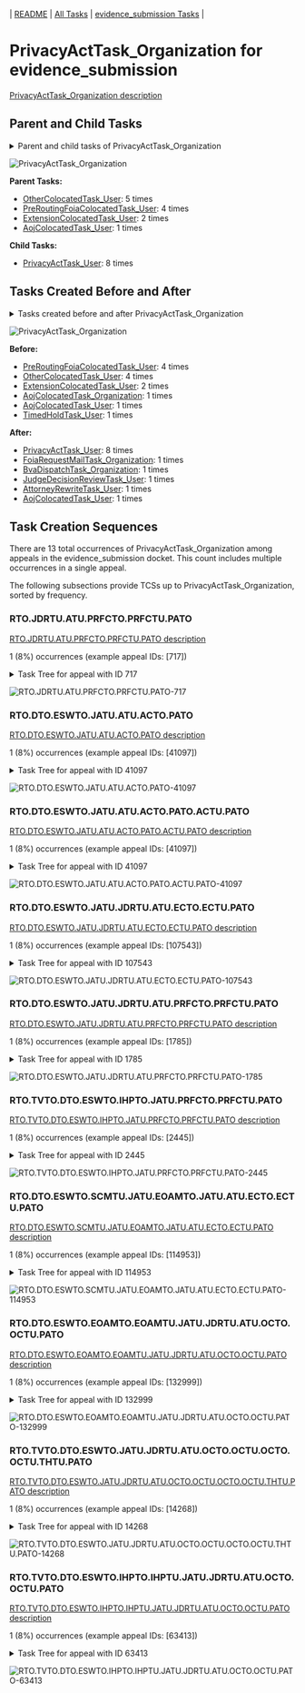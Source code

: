 <!-- DO NOT EDIT THIS FILE.  This file is autogenerated. -->
| [README](../README.md) | [All Tasks](../alltasks.md) | [evidence_submission Tasks](tasklist.md) |

# PrivacyActTask_Organization for evidence_submission

[PrivacyActTask_Organization description](../descr/PrivacyActTask_Organization.md)

## Parent and Child Tasks

<details><summary markdown='span'>Parent and child tasks of PrivacyActTask_Organization
</summary>

```
digraph G {
rankdir=LR;
node [shape=box]
"PrivacyActTask_Organization" -> "PrivacyActTask_User" [label=8]
"OtherColocatedTask_User" -> "PrivacyActTask_Organization" [label=5]
"PreRoutingFoiaColocatedTask_User" -> "PrivacyActTask_Organization" [label=4]
"ExtensionColocatedTask_User" -> "PrivacyActTask_Organization" [label=2]
"AojColocatedTask_User" -> "PrivacyActTask_Organization" [label=1]
}
```
</details>

![PrivacyActTask_Organization](dot/PrivacyActTask_Organization-parentchild.dot.png)

**Parent Tasks:**

   * [OtherColocatedTask_User](OtherColocatedTask_User.md): 5 times
   * [PreRoutingFoiaColocatedTask_User](PreRoutingFoiaColocatedTask_User.md): 4 times
   * [ExtensionColocatedTask_User](ExtensionColocatedTask_User.md): 2 times
   * [AojColocatedTask_User](AojColocatedTask_User.md): 1 times

**Child Tasks:**

   * [PrivacyActTask_User](PrivacyActTask_User.md): 8 times

## Tasks Created Before and After

<details><summary markdown='span'>Tasks created before and after PrivacyActTask_Organization</summary>

```
digraph G {
rankdir=LR;

"PrivacyActTask_Organization" -> "PrivacyActTask_User" [label=8]
"PrivacyActTask_Organization" -> "JudgeDecisionReviewTask_User" [label=1]
"PrivacyActTask_Organization" -> "FoiaRequestMailTask_Organization" [label=1]
"PrivacyActTask_Organization" -> "BvaDispatchTask_Organization" [label=1]
"PrivacyActTask_Organization" -> "AttorneyRewriteTask_User" [label=1]
"PrivacyActTask_Organization" -> "AojColocatedTask_User" [label=1]
"PreRoutingFoiaColocatedTask_User" -> "PrivacyActTask_Organization" [label=4]
"OtherColocatedTask_User" -> "PrivacyActTask_Organization" [label=4]
"ExtensionColocatedTask_User" -> "PrivacyActTask_Organization" [label=2]
"TimedHoldTask_User" -> "PrivacyActTask_Organization" [label=1]
"AojColocatedTask_User" -> "PrivacyActTask_Organization" [label=1]
"AojColocatedTask_Organization" -> "PrivacyActTask_Organization" [label=1]
}
```
</details>

![PrivacyActTask_Organization](dot/PrivacyActTask_Organization.dot.png)

**Before:**

   * [PreRoutingFoiaColocatedTask_User](PreRoutingFoiaColocatedTask_User.md): 4 times
   * [OtherColocatedTask_User](OtherColocatedTask_User.md): 4 times
   * [ExtensionColocatedTask_User](ExtensionColocatedTask_User.md): 2 times
   * [AojColocatedTask_Organization](AojColocatedTask_Organization.md): 1 times
   * [AojColocatedTask_User](AojColocatedTask_User.md): 1 times
   * [TimedHoldTask_User](TimedHoldTask_User.md): 1 times

**After:**

   * [PrivacyActTask_User](PrivacyActTask_User.md): 8 times
   * [FoiaRequestMailTask_Organization](FoiaRequestMailTask_Organization.md): 1 times
   * [BvaDispatchTask_Organization](BvaDispatchTask_Organization.md): 1 times
   * [JudgeDecisionReviewTask_User](JudgeDecisionReviewTask_User.md): 1 times
   * [AttorneyRewriteTask_User](AttorneyRewriteTask_User.md): 1 times
   * [AojColocatedTask_User](AojColocatedTask_User.md): 1 times

## Task Creation Sequences

There are 13 total occurrences of PrivacyActTask_Organization among appeals in the evidence_submission docket.  This count includes multiple occurrences in a single appeal.

The following subsections provide TCSs up to PrivacyActTask_Organization, sorted by frequency.

### RTO.JDRTU.ATU.PRFCTO.PRFCTU.PATO

[RTO.JDRTU.ATU.PRFCTO.PRFCTU.PATO description](../descr/RTO.JDRTU.ATU.PRFCTO.PRFCTU.PATO.md)

1 (8%) occurrences (example appeal IDs: [717])

<details><summary markdown='span'>Task Tree for appeal with ID 717</summary>

```
@startuml
skinparam {
  ObjectBorderColor #555
  ObjectBorderThickness 0
  ObjectFontStyle bold
  ObjectFontSize 14
  ObjectAttributeFontColor #333
  ObjectAttributeFontSize 12
}
  object 0.RootTask #8dd3c7 {
Organization
}
  object 1.JudgeDecisionReviewTask #d9d9d9 {
User
}
  object 2.AttorneyTask #bc80bd {
User
}
  object 3.PreRoutingFoiaColocatedTask #8dd3c7 {
Organization
}
  object 4.PreRoutingFoiaColocatedTask #8dd3c7 {
User
}
  object 5.TrackVeteranTask #bebada {
Organization
}
  object 6.TrackVeteranTask #bebada {
Organization
}
  object 7.TrackVeteranTask #bebada {
Organization
}
  object 8.TrackVeteranTask #bebada {
Organization
}
  object 9.PrivacyActTask #ccebc5 {
Organization  <back:white>    </back>
}
  object 10.FoiaRequestMailTask #bebada {
Organization
}
  object 11.FoiaRequestMailTask #bebada {
Organization
}
  object 12.BvaDispatchTask #b3de69 {
Organization
}
  object 13.BvaDispatchTask #b3de69 {
User
}
0.RootTask -- 1.JudgeDecisionReviewTask
1.JudgeDecisionReviewTask -- 2.AttorneyTask
2.AttorneyTask -- 3.PreRoutingFoiaColocatedTask
3.PreRoutingFoiaColocatedTask -- 4.PreRoutingFoiaColocatedTask
0.RootTask -- 5.TrackVeteranTask
0.RootTask -- 6.TrackVeteranTask
0.RootTask -- 7.TrackVeteranTask
0.RootTask -- 8.TrackVeteranTask
4.PreRoutingFoiaColocatedTask -- 9.PrivacyActTask
0.RootTask -- 10.FoiaRequestMailTask
10.FoiaRequestMailTask -- 11.FoiaRequestMailTask
0.RootTask -- 12.BvaDispatchTask
12.BvaDispatchTask -- 13.BvaDispatchTask
@enduml
```
</details>

![RTO.JDRTU.ATU.PRFCTO.PRFCTU.PATO-717](uml/RTO.JDRTU.ATU.PRFCTO.PRFCTU.PATO-717.png)

### RTO.DTO.ESWTO.JATU.ATU.ACTO.PATO

[RTO.DTO.ESWTO.JATU.ATU.ACTO.PATO description](../descr/RTO.DTO.ESWTO.JATU.ATU.ACTO.PATO.md)

1 (8%) occurrences (example appeal IDs: [41097])

<details><summary markdown='span'>Task Tree for appeal with ID 41097</summary>

```
@startuml
skinparam {
  ObjectBorderColor #555
  ObjectBorderThickness 0
  ObjectFontStyle bold
  ObjectFontSize 14
  ObjectAttributeFontColor #333
  ObjectAttributeFontSize 12
}
  object 0.RootTask #8dd3c7 {
Organization
}
  object 1.DistributionTask #ffffb3 {
Organization
}
  object 2.EvidenceSubmissionWindowTask #fccde5 {
Organization
}
  object 3.JudgeAssignTask #ccebc5 {
User
}
  object 4.JudgeDecisionReviewTask #d9d9d9 {
User
}
  object 5.AttorneyTask #bc80bd {
User
}
  object 6.AojColocatedTask #b3de69 {
Organization
}
  object 7.AojColocatedTask #b3de69 {
User
}
  object 8.PrivacyActTask #ccebc5 {
Organization  <back:white>    </back>
}
  object 9.AojColocatedTask #b3de69 {
User
}
  object 10.PrivacyActTask #ccebc5 {
Organization  <back:white>    </back>
}
  object 11.PrivacyActTask #ccebc5 {
User
}
  object 12.OtherColocatedTask #80b1d3 {
Organization
}
  object 13.OtherColocatedTask #80b1d3 {
User
}
  object 14.TimedHoldTask #fccde5 {
User
}
  object 15.JudgeDecisionReviewTask #d9d9d9 {
User
}
  object 16.AttorneyRewriteTask #b3de69 {
User
}
  object 17.BvaDispatchTask #b3de69 {
Organization
}
  object 18.BvaDispatchTask #b3de69 {
User
}
  object 19.BvaDispatchTask #b3de69 {
User
}
0.RootTask -- 1.DistributionTask
1.DistributionTask -- 2.EvidenceSubmissionWindowTask
0.RootTask -- 3.JudgeAssignTask
0.RootTask -- 4.JudgeDecisionReviewTask
15.JudgeDecisionReviewTask -- 5.AttorneyTask
5.AttorneyTask -- 6.AojColocatedTask
6.AojColocatedTask -- 7.AojColocatedTask
7.AojColocatedTask -- 8.PrivacyActTask
6.AojColocatedTask -- 9.AojColocatedTask
9.AojColocatedTask -- 10.PrivacyActTask
10.PrivacyActTask -- 11.PrivacyActTask
5.AttorneyTask -- 12.OtherColocatedTask
12.OtherColocatedTask -- 13.OtherColocatedTask
13.OtherColocatedTask -- 14.TimedHoldTask
0.RootTask -- 15.JudgeDecisionReviewTask
15.JudgeDecisionReviewTask -- 16.AttorneyRewriteTask
0.RootTask -- 17.BvaDispatchTask
17.BvaDispatchTask -- 18.BvaDispatchTask
17.BvaDispatchTask -- 19.BvaDispatchTask
@enduml
```
</details>

![RTO.DTO.ESWTO.JATU.ATU.ACTO.PATO-41097](uml/RTO.DTO.ESWTO.JATU.ATU.ACTO.PATO-41097.png)

### RTO.DTO.ESWTO.JATU.ATU.ACTO.PATO.ACTU.PATO

[RTO.DTO.ESWTO.JATU.ATU.ACTO.PATO.ACTU.PATO description](../descr/RTO.DTO.ESWTO.JATU.ATU.ACTO.PATO.ACTU.PATO.md)

1 (8%) occurrences (example appeal IDs: [41097])

<details><summary markdown='span'>Task Tree for appeal with ID 41097</summary>

```
@startuml
skinparam {
  ObjectBorderColor #555
  ObjectBorderThickness 0
  ObjectFontStyle bold
  ObjectFontSize 14
  ObjectAttributeFontColor #333
  ObjectAttributeFontSize 12
}
  object 0.RootTask #8dd3c7 {
Organization
}
  object 1.DistributionTask #ffffb3 {
Organization
}
  object 2.EvidenceSubmissionWindowTask #fccde5 {
Organization
}
  object 3.JudgeAssignTask #ccebc5 {
User
}
  object 4.JudgeDecisionReviewTask #d9d9d9 {
User
}
  object 5.AttorneyTask #bc80bd {
User
}
  object 6.AojColocatedTask #b3de69 {
Organization
}
  object 7.AojColocatedTask #b3de69 {
User
}
  object 8.PrivacyActTask #ccebc5 {
Organization  <back:white>    </back>
}
  object 9.AojColocatedTask #b3de69 {
User
}
  object 10.PrivacyActTask #ccebc5 {
Organization  <back:white>    </back>
}
  object 11.PrivacyActTask #ccebc5 {
User
}
  object 12.OtherColocatedTask #80b1d3 {
Organization
}
  object 13.OtherColocatedTask #80b1d3 {
User
}
  object 14.TimedHoldTask #fccde5 {
User
}
  object 15.JudgeDecisionReviewTask #d9d9d9 {
User
}
  object 16.AttorneyRewriteTask #b3de69 {
User
}
  object 17.BvaDispatchTask #b3de69 {
Organization
}
  object 18.BvaDispatchTask #b3de69 {
User
}
  object 19.BvaDispatchTask #b3de69 {
User
}
0.RootTask -- 1.DistributionTask
1.DistributionTask -- 2.EvidenceSubmissionWindowTask
0.RootTask -- 3.JudgeAssignTask
0.RootTask -- 4.JudgeDecisionReviewTask
15.JudgeDecisionReviewTask -- 5.AttorneyTask
5.AttorneyTask -- 6.AojColocatedTask
6.AojColocatedTask -- 7.AojColocatedTask
7.AojColocatedTask -- 8.PrivacyActTask
6.AojColocatedTask -- 9.AojColocatedTask
9.AojColocatedTask -- 10.PrivacyActTask
10.PrivacyActTask -- 11.PrivacyActTask
5.AttorneyTask -- 12.OtherColocatedTask
12.OtherColocatedTask -- 13.OtherColocatedTask
13.OtherColocatedTask -- 14.TimedHoldTask
0.RootTask -- 15.JudgeDecisionReviewTask
15.JudgeDecisionReviewTask -- 16.AttorneyRewriteTask
0.RootTask -- 17.BvaDispatchTask
17.BvaDispatchTask -- 18.BvaDispatchTask
17.BvaDispatchTask -- 19.BvaDispatchTask
@enduml
```
</details>

![RTO.DTO.ESWTO.JATU.ATU.ACTO.PATO.ACTU.PATO-41097](uml/RTO.DTO.ESWTO.JATU.ATU.ACTO.PATO.ACTU.PATO-41097.png)

### RTO.DTO.ESWTO.JATU.JDRTU.ATU.ECTO.ECTU.PATO

[RTO.DTO.ESWTO.JATU.JDRTU.ATU.ECTO.ECTU.PATO description](../descr/RTO.DTO.ESWTO.JATU.JDRTU.ATU.ECTO.ECTU.PATO.md)

1 (8%) occurrences (example appeal IDs: [107543])

<details><summary markdown='span'>Task Tree for appeal with ID 107543</summary>

```
@startuml
skinparam {
  ObjectBorderColor #555
  ObjectBorderThickness 0
  ObjectFontStyle bold
  ObjectFontSize 14
  ObjectAttributeFontColor #333
  ObjectAttributeFontSize 12
}
  object 0.RootTask #8dd3c7 {
Organization
}
  object 1.DistributionTask #ffffb3 {
Organization
}
  object 2.EvidenceSubmissionWindowTask #fccde5 {
Organization
}
  object 3.JudgeAssignTask #ccebc5 {
User
}
  object 4.JudgeDecisionReviewTask #d9d9d9 {
User
}
  object 5.AttorneyTask #bc80bd {
User
}
  object 6.ExtensionColocatedTask #ffed6f {
Organization
}
  object 7.ExtensionColocatedTask #ffed6f {
User
}
  object 8.PrivacyActTask #ccebc5 {
Organization  <back:white>    </back>
}
  object 9.PrivacyActTask #ccebc5 {
User
}
  object 10.TimedHoldTask #fccde5 {
User
}
  object 11.TimedHoldTask #fccde5 {
User
}
  object 12.TimedHoldTask #fccde5 {
User
}
0.RootTask -- 1.DistributionTask
1.DistributionTask -- 2.EvidenceSubmissionWindowTask
0.RootTask -- 3.JudgeAssignTask
0.RootTask -- 4.JudgeDecisionReviewTask
4.JudgeDecisionReviewTask -- 5.AttorneyTask
5.AttorneyTask -- 6.ExtensionColocatedTask
6.ExtensionColocatedTask -- 7.ExtensionColocatedTask
7.ExtensionColocatedTask -- 8.PrivacyActTask
8.PrivacyActTask -- 9.PrivacyActTask
9.PrivacyActTask -- 10.TimedHoldTask
7.ExtensionColocatedTask -- 11.TimedHoldTask
7.ExtensionColocatedTask -- 12.TimedHoldTask
@enduml
```
</details>

![RTO.DTO.ESWTO.JATU.JDRTU.ATU.ECTO.ECTU.PATO-107543](uml/RTO.DTO.ESWTO.JATU.JDRTU.ATU.ECTO.ECTU.PATO-107543.png)

### RTO.DTO.ESWTO.JATU.JDRTU.ATU.PRFCTO.PRFCTU.PATO

[RTO.DTO.ESWTO.JATU.JDRTU.ATU.PRFCTO.PRFCTU.PATO description](../descr/RTO.DTO.ESWTO.JATU.JDRTU.ATU.PRFCTO.PRFCTU.PATO.md)

1 (8%) occurrences (example appeal IDs: [1785])

<details><summary markdown='span'>Task Tree for appeal with ID 1785</summary>

```
@startuml
skinparam {
  ObjectBorderColor #555
  ObjectBorderThickness 0
  ObjectFontStyle bold
  ObjectFontSize 14
  ObjectAttributeFontColor #333
  ObjectAttributeFontSize 12
}
  object 0.RootTask #8dd3c7 {
Organization
}
  object 1.TrackVeteranTask #bebada {
Organization
}
  object 2.DistributionTask #ffffb3 {
Organization
}
  object 3.EvidenceSubmissionWindowTask #fccde5 {
Organization
}
  object 4.JudgeAssignTask #ccebc5 {
User
}
  object 5.JudgeDecisionReviewTask #d9d9d9 {
User
}
  object 6.AttorneyTask #bc80bd {
User
}
  object 7.PreRoutingFoiaColocatedTask #8dd3c7 {
Organization
}
  object 8.PreRoutingFoiaColocatedTask #8dd3c7 {
User
}
  object 9.PrivacyActTask #ccebc5 {
Organization  <back:white>    </back>
}
  object 10.AttorneyRewriteTask #b3de69 {
User
}
  object 11.BvaDispatchTask #b3de69 {
Organization
}
  object 12.BvaDispatchTask #b3de69 {
User
}
  object 13.BvaDispatchTask #b3de69 {
User
}
0.RootTask -- 1.TrackVeteranTask
0.RootTask -- 2.DistributionTask
2.DistributionTask -- 3.EvidenceSubmissionWindowTask
0.RootTask -- 4.JudgeAssignTask
0.RootTask -- 5.JudgeDecisionReviewTask
5.JudgeDecisionReviewTask -- 6.AttorneyTask
6.AttorneyTask -- 7.PreRoutingFoiaColocatedTask
7.PreRoutingFoiaColocatedTask -- 8.PreRoutingFoiaColocatedTask
8.PreRoutingFoiaColocatedTask -- 9.PrivacyActTask
5.JudgeDecisionReviewTask -- 10.AttorneyRewriteTask
0.RootTask -- 11.BvaDispatchTask
11.BvaDispatchTask -- 12.BvaDispatchTask
11.BvaDispatchTask -- 13.BvaDispatchTask
@enduml
```
</details>

![RTO.DTO.ESWTO.JATU.JDRTU.ATU.PRFCTO.PRFCTU.PATO-1785](uml/RTO.DTO.ESWTO.JATU.JDRTU.ATU.PRFCTO.PRFCTU.PATO-1785.png)

### RTO.TVTO.DTO.ESWTO.IHPTO.JATU.PRFCTO.PRFCTU.PATO

[RTO.TVTO.DTO.ESWTO.IHPTO.JATU.PRFCTO.PRFCTU.PATO description](../descr/RTO.TVTO.DTO.ESWTO.IHPTO.JATU.PRFCTO.PRFCTU.PATO.md)

1 (8%) occurrences (example appeal IDs: [2445])

<details><summary markdown='span'>Task Tree for appeal with ID 2445</summary>

```
@startuml
skinparam {
  ObjectBorderColor #555
  ObjectBorderThickness 0
  ObjectFontStyle bold
  ObjectFontSize 14
  ObjectAttributeFontColor #333
  ObjectAttributeFontSize 12
}
  object 0.RootTask #8dd3c7 {
Organization
}
  object 1.TrackVeteranTask #bebada {
Organization
}
  object 2.DistributionTask #ffffb3 {
Organization
}
  object 3.EvidenceSubmissionWindowTask #fccde5 {
Organization
}
  object 4.InformalHearingPresentationTask #fdb462 {
Organization
}
  object 5.JudgeAssignTask #ccebc5 {
User
}
  object 6.PreRoutingFoiaColocatedTask #8dd3c7 {
Organization
}
  object 7.PreRoutingFoiaColocatedTask #8dd3c7 {
User
}
  object 8.PrivacyActTask #ccebc5 {
Organization  <back:white>    </back>
}
  object 9.JudgeDecisionReviewTask #d9d9d9 {
User
}
  object 10.AttorneyTask #bc80bd {
User
}
  object 11.QualityReviewTask #fdb462 {
Organization
}
  object 12.QualityReviewTask #fdb462 {
User
}
  object 13.BvaDispatchTask #b3de69 {
Organization
}
  object 14.BvaDispatchTask #b3de69 {
User
}
0.RootTask -- 1.TrackVeteranTask
0.RootTask -- 2.DistributionTask
2.DistributionTask -- 3.EvidenceSubmissionWindowTask
2.DistributionTask -- 4.InformalHearingPresentationTask
0.RootTask -- 5.JudgeAssignTask
5.JudgeAssignTask -- 6.PreRoutingFoiaColocatedTask
6.PreRoutingFoiaColocatedTask -- 7.PreRoutingFoiaColocatedTask
7.PreRoutingFoiaColocatedTask -- 8.PrivacyActTask
0.RootTask -- 9.JudgeDecisionReviewTask
9.JudgeDecisionReviewTask -- 10.AttorneyTask
0.RootTask -- 11.QualityReviewTask
11.QualityReviewTask -- 12.QualityReviewTask
0.RootTask -- 13.BvaDispatchTask
13.BvaDispatchTask -- 14.BvaDispatchTask
@enduml
```
</details>

![RTO.TVTO.DTO.ESWTO.IHPTO.JATU.PRFCTO.PRFCTU.PATO-2445](uml/RTO.TVTO.DTO.ESWTO.IHPTO.JATU.PRFCTO.PRFCTU.PATO-2445.png)

### RTO.DTO.ESWTO.SCMTU.JATU.EOAMTO.JATU.ATU.ECTO.ECTU.PATO

[RTO.DTO.ESWTO.SCMTU.JATU.EOAMTO.JATU.ATU.ECTO.ECTU.PATO description](../descr/RTO.DTO.ESWTO.SCMTU.JATU.EOAMTO.JATU.ATU.ECTO.ECTU.PATO.md)

1 (8%) occurrences (example appeal IDs: [114953])

<details><summary markdown='span'>Task Tree for appeal with ID 114953</summary>

```
@startuml
skinparam {
  ObjectBorderColor #555
  ObjectBorderThickness 0
  ObjectFontStyle bold
  ObjectFontSize 14
  ObjectAttributeFontColor #333
  ObjectAttributeFontSize 12
}
  object 0.RootTask #8dd3c7 {
Organization
}
  object 1.DistributionTask #ffffb3 {
Organization
}
  object 2.EvidenceSubmissionWindowTask #fccde5 {
Organization
}
  object 3.SpecialCaseMovementTask #8dd3c7 {
User
}
  object 4.JudgeAssignTask #ccebc5 {
User
}
  object 5.JudgeDecisionReviewTask #d9d9d9 {
User
}
  object 6.AttorneyTask #bc80bd {
User
}
  object 7.EvidenceOrArgumentMailTask #ffffb3 {
Organization
}
  object 8.JudgeAssignTask #ccebc5 {
User
}
  object 9.JudgeDecisionReviewTask #d9d9d9 {
User
}
  object 10.AttorneyTask #bc80bd {
User
}
  object 11.ExtensionColocatedTask #ffed6f {
Organization
}
  object 12.ExtensionColocatedTask #ffed6f {
User
}
  object 13.PrivacyActTask #ccebc5 {
Organization  <back:white>    </back>
}
  object 14.PrivacyActTask #ccebc5 {
User
}
  object 15.TimedHoldTask #fccde5 {
User
}
  object 16.EvidenceOrArgumentMailTask #ffffb3 {
Organization
}
  object 17.JudgeDecisionReviewTask #d9d9d9 {
User
}
  object 18.BvaDispatchTask #b3de69 {
Organization
}
  object 19.BvaDispatchTask #b3de69 {
User
}
0.RootTask -- 1.DistributionTask
1.DistributionTask -- 2.EvidenceSubmissionWindowTask
1.DistributionTask -- 3.SpecialCaseMovementTask
0.RootTask -- 4.JudgeAssignTask
0.RootTask -- 5.JudgeDecisionReviewTask
5.JudgeDecisionReviewTask -- 6.AttorneyTask
0.RootTask -- 7.EvidenceOrArgumentMailTask
0.RootTask -- 8.JudgeAssignTask
0.RootTask -- 9.JudgeDecisionReviewTask
17.JudgeDecisionReviewTask -- 10.AttorneyTask
10.AttorneyTask -- 11.ExtensionColocatedTask
11.ExtensionColocatedTask -- 12.ExtensionColocatedTask
12.ExtensionColocatedTask -- 13.PrivacyActTask
13.PrivacyActTask -- 14.PrivacyActTask
14.PrivacyActTask -- 15.TimedHoldTask
0.RootTask -- 16.EvidenceOrArgumentMailTask
0.RootTask -- 17.JudgeDecisionReviewTask
0.RootTask -- 18.BvaDispatchTask
18.BvaDispatchTask -- 19.BvaDispatchTask
@enduml
```
</details>

![RTO.DTO.ESWTO.SCMTU.JATU.EOAMTO.JATU.ATU.ECTO.ECTU.PATO-114953](uml/RTO.DTO.ESWTO.SCMTU.JATU.EOAMTO.JATU.ATU.ECTO.ECTU.PATO-114953.png)

### RTO.DTO.ESWTO.EOAMTO.EOAMTU.JATU.JDRTU.ATU.OCTO.OCTU.PATO

[RTO.DTO.ESWTO.EOAMTO.EOAMTU.JATU.JDRTU.ATU.OCTO.OCTU.PATO description](../descr/RTO.DTO.ESWTO.EOAMTO.EOAMTU.JATU.JDRTU.ATU.OCTO.OCTU.PATO.md)

1 (8%) occurrences (example appeal IDs: [132999])

<details><summary markdown='span'>Task Tree for appeal with ID 132999</summary>

```
@startuml
skinparam {
  ObjectBorderColor #555
  ObjectBorderThickness 0
  ObjectFontStyle bold
  ObjectFontSize 14
  ObjectAttributeFontColor #333
  ObjectAttributeFontSize 12
}
  object 0.RootTask #8dd3c7 {
Organization
}
  object 1.TrackVeteranTask #bebada {
Organization
}
  object 2.DistributionTask #ffffb3 {
Organization
}
  object 3.EvidenceSubmissionWindowTask #fccde5 {
Organization
}
  object 4.EvidenceOrArgumentMailTask #ffffb3 {
Organization
}
  object 5.EvidenceOrArgumentMailTask #ffffb3 {
User
}
  object 6.JudgeAssignTask #ccebc5 {
User
}
  object 7.JudgeDecisionReviewTask #d9d9d9 {
User
}
  object 8.AttorneyTask #bc80bd {
User
}
  object 9.OtherColocatedTask #80b1d3 {
Organization
}
  object 10.OtherColocatedTask #80b1d3 {
User
}
  object 11.PrivacyActTask #ccebc5 {
Organization  <back:white>    </back>
}
  object 12.PrivacyActTask #ccebc5 {
User
}
  object 13.OtherColocatedTask #80b1d3 {
Organization
}
  object 14.OtherColocatedTask #80b1d3 {
User
}
  object 15.TimedHoldTask #fccde5 {
User
}
  object 16.PoaClarificationColocatedTask #bebada {
Organization
}
  object 17.PoaClarificationColocatedTask #bebada {
User
}
  object 18.TimedHoldTask #fccde5 {
User
}
  object 19.TrackVeteranTask #bebada {
Organization
}
  object 20.TrackVeteranTask #bebada {
Organization
}
  object 21.QualityReviewTask #fdb462 {
Organization
}
  object 22.QualityReviewTask #fdb462 {
User
}
  object 23.BvaDispatchTask #b3de69 {
Organization
}
  object 24.BvaDispatchTask #b3de69 {
User
}
0.RootTask -- 1.TrackVeteranTask
0.RootTask -- 2.DistributionTask
2.DistributionTask -- 3.EvidenceSubmissionWindowTask
0.RootTask -- 4.EvidenceOrArgumentMailTask
4.EvidenceOrArgumentMailTask -- 5.EvidenceOrArgumentMailTask
0.RootTask -- 6.JudgeAssignTask
0.RootTask -- 7.JudgeDecisionReviewTask
7.JudgeDecisionReviewTask -- 8.AttorneyTask
8.AttorneyTask -- 9.OtherColocatedTask
9.OtherColocatedTask -- 10.OtherColocatedTask
10.OtherColocatedTask -- 11.PrivacyActTask
11.PrivacyActTask -- 12.PrivacyActTask
8.AttorneyTask -- 13.OtherColocatedTask
13.OtherColocatedTask -- 14.OtherColocatedTask
14.OtherColocatedTask -- 15.TimedHoldTask
8.AttorneyTask -- 16.PoaClarificationColocatedTask
16.PoaClarificationColocatedTask -- 17.PoaClarificationColocatedTask
17.PoaClarificationColocatedTask -- 18.TimedHoldTask
0.RootTask -- 19.TrackVeteranTask
0.RootTask -- 20.TrackVeteranTask
0.RootTask -- 21.QualityReviewTask
21.QualityReviewTask -- 22.QualityReviewTask
0.RootTask -- 23.BvaDispatchTask
23.BvaDispatchTask -- 24.BvaDispatchTask
@enduml
```
</details>

![RTO.DTO.ESWTO.EOAMTO.EOAMTU.JATU.JDRTU.ATU.OCTO.OCTU.PATO-132999](uml/RTO.DTO.ESWTO.EOAMTO.EOAMTU.JATU.JDRTU.ATU.OCTO.OCTU.PATO-132999.png)

### RTO.TVTO.DTO.ESWTO.JATU.JDRTU.ATU.OCTO.OCTU.OCTO.OCTU.THTU.PATO

[RTO.TVTO.DTO.ESWTO.JATU.JDRTU.ATU.OCTO.OCTU.OCTO.OCTU.THTU.PATO description](../descr/RTO.TVTO.DTO.ESWTO.JATU.JDRTU.ATU.OCTO.OCTU.OCTO.OCTU.THTU.PATO.md)

1 (8%) occurrences (example appeal IDs: [14268])

<details><summary markdown='span'>Task Tree for appeal with ID 14268</summary>

```
@startuml
skinparam {
  ObjectBorderColor #555
  ObjectBorderThickness 0
  ObjectFontStyle bold
  ObjectFontSize 14
  ObjectAttributeFontColor #333
  ObjectAttributeFontSize 12
}
  object 0.RootTask #8dd3c7 {
Organization
}
  object 1.TrackVeteranTask #bebada {
Organization
}
  object 2.DistributionTask #ffffb3 {
Organization
}
  object 3.EvidenceSubmissionWindowTask #fccde5 {
Organization
}
  object 4.JudgeAssignTask #ccebc5 {
User
}
  object 5.JudgeDecisionReviewTask #d9d9d9 {
User
}
  object 6.AttorneyTask #bc80bd {
User
}
  object 7.OtherColocatedTask #80b1d3 {
Organization
}
  object 8.OtherColocatedTask #80b1d3 {
User
}
  object 9.OtherColocatedTask #80b1d3 {
Organization
}
  object 10.OtherColocatedTask #80b1d3 {
User
}
  object 11.OtherColocatedTask #80b1d3 {
User
}
  object 12.TimedHoldTask #fccde5 {
User
}
  object 13.TimedHoldTask #fccde5 {
User
}
  object 14.PrivacyActTask #ccebc5 {
Organization  <back:white>    </back>
}
  object 15.PrivacyActTask #ccebc5 {
User
}
  object 16.AttorneyRewriteTask #b3de69 {
User
}
  object 17.BvaDispatchTask #b3de69 {
Organization
}
  object 18.BvaDispatchTask #b3de69 {
User
}
0.RootTask -- 1.TrackVeteranTask
0.RootTask -- 2.DistributionTask
2.DistributionTask -- 3.EvidenceSubmissionWindowTask
0.RootTask -- 4.JudgeAssignTask
0.RootTask -- 5.JudgeDecisionReviewTask
5.JudgeDecisionReviewTask -- 6.AttorneyTask
6.AttorneyTask -- 7.OtherColocatedTask
7.OtherColocatedTask -- 8.OtherColocatedTask
6.AttorneyTask -- 9.OtherColocatedTask
9.OtherColocatedTask -- 10.OtherColocatedTask
9.OtherColocatedTask -- 11.OtherColocatedTask
11.OtherColocatedTask -- 12.TimedHoldTask
11.OtherColocatedTask -- 13.TimedHoldTask
11.OtherColocatedTask -- 14.PrivacyActTask
14.PrivacyActTask -- 15.PrivacyActTask
5.JudgeDecisionReviewTask -- 16.AttorneyRewriteTask
0.RootTask -- 17.BvaDispatchTask
17.BvaDispatchTask -- 18.BvaDispatchTask
@enduml
```
</details>

![RTO.TVTO.DTO.ESWTO.JATU.JDRTU.ATU.OCTO.OCTU.OCTO.OCTU.THTU.PATO-14268](uml/RTO.TVTO.DTO.ESWTO.JATU.JDRTU.ATU.OCTO.OCTU.OCTO.OCTU.THTU.PATO-14268.png)

### RTO.TVTO.DTO.ESWTO.IHPTO.IHPTU.JATU.JDRTU.ATU.OCTO.OCTU.PATO

[RTO.TVTO.DTO.ESWTO.IHPTO.IHPTU.JATU.JDRTU.ATU.OCTO.OCTU.PATO description](../descr/RTO.TVTO.DTO.ESWTO.IHPTO.IHPTU.JATU.JDRTU.ATU.OCTO.OCTU.PATO.md)

1 (8%) occurrences (example appeal IDs: [63413])

<details><summary markdown='span'>Task Tree for appeal with ID 63413</summary>

```
@startuml
skinparam {
  ObjectBorderColor #555
  ObjectBorderThickness 0
  ObjectFontStyle bold
  ObjectFontSize 14
  ObjectAttributeFontColor #333
  ObjectAttributeFontSize 12
}
  object 0.RootTask #8dd3c7 {
Organization
}
  object 1.TrackVeteranTask #bebada {
Organization
}
  object 2.DistributionTask #ffffb3 {
Organization
}
  object 3.EvidenceSubmissionWindowTask #fccde5 {
Organization
}
  object 4.InformalHearingPresentationTask #fdb462 {
Organization
}
  object 5.InformalHearingPresentationTask #fdb462 {
User
}
  object 6.JudgeAssignTask #ccebc5 {
User
}
  object 7.JudgeDecisionReviewTask #d9d9d9 {
User
}
  object 8.AttorneyTask #bc80bd {
User
}
  object 9.OtherColocatedTask #80b1d3 {
Organization
}
  object 10.OtherColocatedTask #80b1d3 {
User
}
  object 11.PrivacyActTask #ccebc5 {
Organization  <back:white>    </back>
}
  object 12.PrivacyActTask #ccebc5 {
User
}
  object 13.AttorneyRewriteTask #b3de69 {
User
}
  object 14.BvaDispatchTask #b3de69 {
Organization
}
  object 15.BvaDispatchTask #b3de69 {
User
}
0.RootTask -- 1.TrackVeteranTask
0.RootTask -- 2.DistributionTask
2.DistributionTask -- 3.EvidenceSubmissionWindowTask
2.DistributionTask -- 4.InformalHearingPresentationTask
4.InformalHearingPresentationTask -- 5.InformalHearingPresentationTask
0.RootTask -- 6.JudgeAssignTask
0.RootTask -- 7.JudgeDecisionReviewTask
7.JudgeDecisionReviewTask -- 8.AttorneyTask
8.AttorneyTask -- 9.OtherColocatedTask
9.OtherColocatedTask -- 10.OtherColocatedTask
10.OtherColocatedTask -- 11.PrivacyActTask
11.PrivacyActTask -- 12.PrivacyActTask
7.JudgeDecisionReviewTask -- 13.AttorneyRewriteTask
0.RootTask -- 14.BvaDispatchTask
14.BvaDispatchTask -- 15.BvaDispatchTask
@enduml
```
</details>

![RTO.TVTO.DTO.ESWTO.IHPTO.IHPTU.JATU.JDRTU.ATU.OCTO.OCTU.PATO-63413](uml/RTO.TVTO.DTO.ESWTO.IHPTO.IHPTU.JATU.JDRTU.ATU.OCTO.OCTU.PATO-63413.png)

